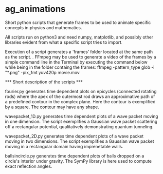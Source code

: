 # ag_animations

Short python scripts that generate frames to be used to animate specific concepts in physics and mathematics.

All scripts run on python3 and need numpy, matplotlib, and possibly other libraries evident from what a specific script tries to import.

Execution of a script generates a 'frames' folder located at the same path as the script.
. 
FFmpeg may be used to generate a video of the frames by a simple command line in the Terminal by executing the command below while being in the folder containg the frames: 
       ffmpeg -pattern_type glob -i "*.png"  -pix_fmt yuv420p movie.mov


*** Short description of the scripts ***

fourier.py generates time dependent plots on epicycles (connected rotating rods) where the apex of the outermost rod draws an approximative path of a predefined contour in the complex plane. Here the contour is exemplified by a square. The contour may have any shape.

wavepacket_1D.py generates time dependent plots of a wave packet moving in one dimension. The script exemplifies a Gaussian wave packet scattering off a rectangular potential, qualitatively demonstrating quantum tunneling.

wavepacket_2D.py generates time dependent plots of a wave packet moving in two dimensions. The script exemplifies a Gaussian wave packet moving in a rectangular domain having imprenetable walls.

ballsincircle.py generates time dependent plots of balls dropped on a circle's interior under gravity. The SymPy library is here used to compute exact reflection angles.